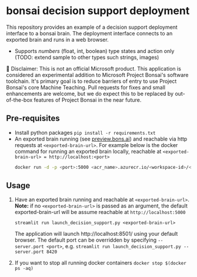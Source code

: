 #  bonsai decision support deployment

This repository provides an example of a decision support deployment interface to a bonsai brain. The deployment interface connects to an exported brain and runs in a web browser.

- Supports *numbers* (float, int, boolean) type states and action only (TODO: extend sample to other types such strings, images)

🚩 Disclaimer: This is not an official Microsoft product. This application is considered an experimental addition to Microsoft Project Bonsai's software toolchain. It's primary goal is to reduce barriers of entry to use Project Bonsai's core Machine Teaching. Pull requests for fixes and small enhancements are welcome, but we do expect this to be replaced by out-of-the-box features of Project Bonsai in the near future.

## Pre-requisites

- Install python packages `pip install -r requirements.txt`
- An exported brain running (see [preview.bons.ai](preview.bons.ai)) and reachable via http requests at  `<exported-brain-url>`. For example below is the docker command for running an exported brain locally, reachable at `<exported-brain-url> = http://localhost:<port>`
    ```bash
    docker run -d -p <port>:5000 <acr_name>.azurecr.io/<workspace-id>/<brain-name>:1-linux-amd64
    ```

## Usage

1. Have an exported brain running and reachable at `<exported-brain-url>`.  
 **Note:** if no `<exported-brain-url>` is passed as an argument, the default exported-brain-url will be assume reachable at `http://localhost:5000`

    `streamlit run launch_decision_support.py <exported-brain-url>`

    The application will launch http://localhost:8501/ using your default browser.  The default port can be overridden by specifying `--server.port <port>`, e.g. `streamlit run launch_decision_support.py --server.port 8420`

2. If you want to stop all running docker containers `docker stop $(docker ps -aq)`
